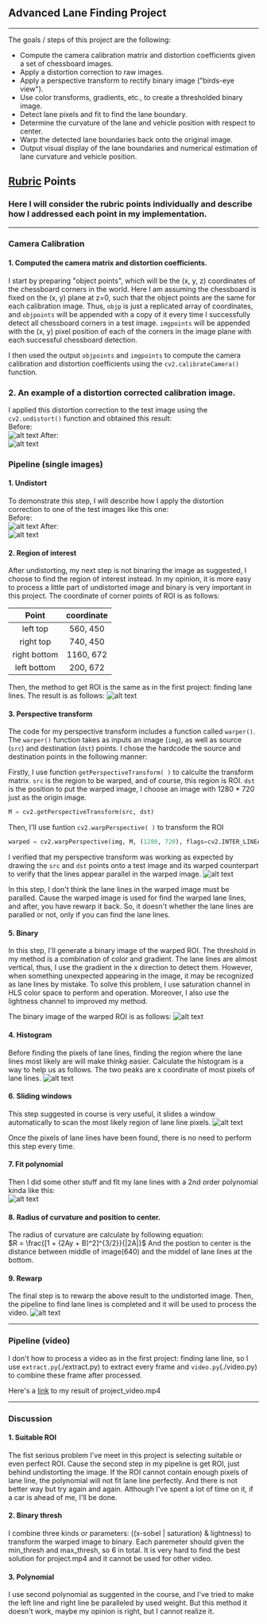 ## Advanced Lane Finding Project
---
The goals / steps of this project are the following:

* Compute the camera calibration matrix and distortion coefficients given a set of chessboard images.
* Apply a distortion correction to raw images.
* Apply a perspective transform to rectify binary image ("birds-eye view").
* Use color transforms, gradients, etc., to create a thresholded binary image.
* Detect lane pixels and fit to find the lane boundary.
* Determine the curvature of the lane and vehicle position with respect to center.
* Warp the detected lane boundaries back onto the original image.
* Output visual display of the lane boundaries and numerical estimation of lane curvature and vehicle position.

[//]: # (Image References)

[image1]: ./output_images/origin.jpg
[image2]: ./output_images/undist.jpg
[image3]: ./output_images/roi.jpg
[image4]: ./output_images/warp.jpg
[image5]: ./output_images/binary.jpg
[image6]: ./output_images/histogram.png
[image7]: ./output_images/window.png
[image8]: ./output_images/polynomial.png
[image9]: ./output_images/result.jpg
[image10]: ./output_images/chessboard.jpg
[image11]: ./output_images/chessboard_undist.jpg
[video1]: ./project_result.mp4

## [Rubric](https://review.udacity.com/#!/rubrics/571/view) Points

### Here I will consider the rubric points individually and describe how I addressed each point in my implementation.  

---

### Camera Calibration

#### 1. Computed the camera matrix and distortion coefficients. 

I start by preparing "object points", which will be the (x, y, z) coordinates of the chessboard corners in the world. Here I am assuming the chessboard is fixed on the (x, y) plane at z=0, such that the object points are the same for each calibration image.  Thus, `objp` is just a replicated array of coordinates, and `objpoints` will be appended with a copy of it every time I successfully detect all chessboard corners in a test image.  `imgpoints` will be appended with the (x, y) pixel position of each of the corners in the image plane with each successful chessboard detection.  

I then used the output `objpoints` and `imgpoints` to compute the camera calibration and distortion coefficients using the `cv2.calibrateCamera()` function. 

### 2. An example of a distortion corrected calibration image.

I applied this distortion correction to the test image using the `cv2.undistort()` function and obtained this result:   
Before:  
![alt text][image10] 
After:  
![alt text][image11]

### Pipeline (single images)

#### 1. Undistort 

To demonstrate this step, I will describe how I apply the distortion correction to one of the test images like this one:  
Before:  
![alt text][image1]
After:  
![alt text][image2]


#### 2. Region of interest
After undistorting, my next step is not binaring the image as suggested, I choose to find the region of interest instead. In my opinion, it is more easy to process a little part of undistorted image and binary is very important in this project. The coordinate of corner points of ROI is as follows:  

| Point         | coordinate    |
|:-------------:|:-------------:|
| left top      | 560, 450      |
| right top     | 740, 450      |
| right bottom  | 1160, 672     |
| left bottom   | 200, 672      |  

Then, the method to get ROI is the same as in the first project: finding lane lines. The result is as follows:
![alt text][image3]


#### 3. Perspective transform

The code for my perspective transform includes a function called `warper()`.  The `warper()` function takes as inputs an image (`img`), as well as source (`src`) and destination (`dst`) points.  I chose the hardcode the source and destination points in the following manner:

Firstly, I use function `getPerspectiveTransform( )` to calculte the transform matrix. `src` is the region to be warped, and of course, this region is ROI. `dst` is the position to put the warped image, I choose an image with 1280 * 720 just as the origin image.
```python
M = cv2.getPerspectiveTransform(src, dst)
```
Then, I'll use funtion `cv2.warpPerspective( )` to transform the ROI 
```python
warped = cv2.warpPerspective(img, M, (1280, 720), flags=cv2.INTER_LINEAR)
```

I verified that my perspective transform was working as expected by drawing the `src` and `dst` points onto a test image and its warped counterpart to verify that the lines appear parallel in the warped image.
![alt text][image4]

In this step, I don't think the lane lines in the warped image must be paralled. Cause the warped image is used for find the warped lane lines, and after, you have rewarp it back. So, it doesn't whether the lane lines are paralled or not, only if you can find the lane lines.

#### 5. Binary
In this step, I'll generate a binary image of the warped ROI. The threshold in my method is a combination of color and gradient. The lane lines are almost vertical, thus, I use the gradient in the x direction to detect them. However, when something unexpected appearing in the image, it may be recognized as lane lines by mistake. To solve this problem, I use saturation channel in HLS color space to perform and operation. Moreover, I also use the lightness channel to improved my method.  

The binary image of the warped ROI is as follows:
![alt text][image5]


#### 4. Histogram
Before finding the pixels of lane lines, finding the region where the lane lines most likely are will make thinkg easier. Calculate the histogram is a way to help us as follows. The two peaks are x coordinate of most pixels of lane lines. 
![alt text][image6]

#### 6. Sliding windows
This step suggested in course is very useful, it slides a window automatically to scan the most likely region of lane line pixels.
![alt text][image7]

Once the pixels of lane lines have been found, there is no need to perform this step every time.

#### 7. Fit polynomial
Then I did some other stuff and fit my lane lines with a 2nd order polynomial kinda like this:   
![alt text][image8]

#### 8. Radius of curvature and position to center.
The radius of curvature are calculate by following equation:  
$R = \frac{[1 + (2Ay + B)^2]^{3/2}}{|2A|}$
And the postion to center is the distance between middle of image(640) and the middel of lane lines at the bottom.

#### 9. Rewarp

The final step is to rewarp the above result to the undistorted image. Then, the pipeline to find lane lines is completed and it will be used to process the video.
![alt text][image9]

---

### Pipeline (video)

I don't how to process a video as in the first project: finding lane line, so I use `extract.py`(./extract.py) to extract every frame and `video.py`(./video.py) to combine these frame after processed.

Here's a [link](./project_result.mp4) to my result of project_video.mp4

---

### Discussion

#### 1. Suitable ROI
The fist serious problem I've meet in this project is selecting suitable or even perfect ROI. Cause the second step in my pipeline is get ROI, just behind undistorting the image. If the ROI cannot contain enough pixels of lane line, the polynomial will not fit lane line perfectly. And there is not better way but try again and again. Although I've spent a lot of time on it, if a car is ahead of me, I'll be done.

#### 2. Binary thresh
I combine three kinds or parameters:  ((x-sobel | saturation) & lightness) to transform the warped image to binary. Each paremeter should given the min_thresh and max_thresh, so 6 in total. It is very hard to find the best solution for project.mp4 and it cannot be used for other video.

#### 3. Polynomial
I use second polynomial as suggented in the course, and I've tried to make the left line and right line be paralleled by used weight. But this method it doesn't work, maybe my opinion is right, but I cannot realize it.

 
